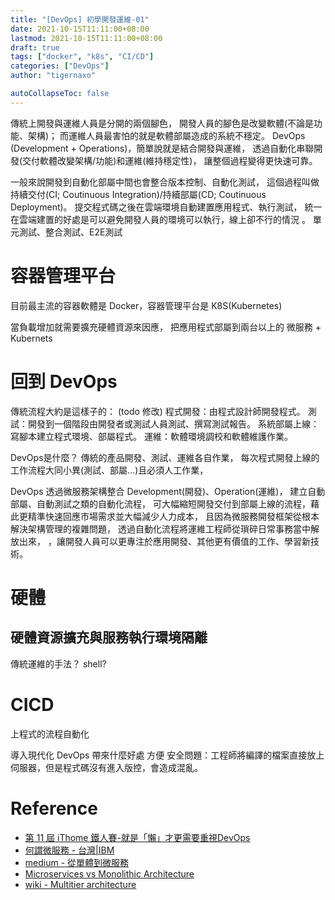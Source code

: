 ```yaml
---
title: "[DevOps] 初學開發運維-01"
date: 2021-10-15T11:11:00+08:00
lastmod: 2021-10-15T11:11:00+08:00
draft: true
tags: ["docker", "k8s", "CI/CD"]
categories: ["DevOps"]
author: "tigernaxo"

autoCollapseToc: false
---
```

傳統上開發與運維人員是分開的兩個腳色，
開發人員的腳色是改變軟體(不論是功能、架構)；
而運維人員最害怕的就是軟體部屬造成的系統不穩定。
DevOps (Development + Operations)，簡單說就是結合開發與運維，
透過自動化串聯開發(交付軟體改變架構/功能)和運維(維持穩定性)，
讓整個過程變得更快速可靠。

一般來說開發到自動化部屬中間也會整合版本控制、自動化測試，
這個過程叫做持續交付(CI; Coutinuous Integration)/持續部屬(CD; Coutinuous Deployment)。
提交程式碼之後在雲端環境自動建置應用程式、執行測試，
統一在雲端建置的好處是可以避免開發人員的環境可以執行，線上卻不行的情況 。
單元測試、整合測試、E2E測試

# 容器管理平台
目前最主流的容器軟體是 Docker，容器管理平台是 K8S(Kubernetes)

當負載增加就需要擴充硬體資源來因應，
把應用程式部屬到兩台以上的
微服務 + Kubernets 

# 回到 DevOps
傳統流程大約是這樣子的： (todo 修改)
程式開發：由程式設計師開發程式。
測試：開發到一個階段由開發者或測試人員測試、撰寫測試報告。
系統部屬上線：寫腳本建立程式環境、部屬程式。
運維：軟體環境調校和軟體維護作業。

DevOps是什麼？
傳統的產品開發、測試、運維各自作業，
每次程式開發上線的工作流程大同小異(測試、部屬...)且必須人工作業，

DevOps 透過微服務架構整合 Development(開發)、Operation(運維)，
建立自動部屬、自動測試之類的自動化流程，
可大幅縮短開發交付到部屬上線的流程，藉此更精準快速回應市場需求並大幅減少人力成本，
且因為微服務開發框架從根本解決架構管理的複雜問題，
透過自動化流程將運維工程師從瑣碎日常事務當中解放出來，
，讓開發人員可以更專注於應用開發、其他更有價值的工作、學習新技術。

# 硬體
## 硬體資源擴充與服務執行環境隔離

傳統運維的手法？ shell?
#  CICD
上程式的流程自動化

導入現代化 DevOps 帶來什麼好處
方便
安全問題：工程師將編譯的檔案直接放上伺服器，但是程式碼沒有進入版控，會造成混亂。

# Reference
- [第 11 屆 iThome 鐵人賽-就是「懶」才更需要重視DevOps](https://ithelp.ithome.com.tw/users/20120491/ironman/2538)
- [何謂微服務 - 台灣|IBM](https://www.ibm.com/tw-zh/cloud/learn/microservices)
- [medium - 從單體到微服務](https://yunchenli.medium.com/%E5%BE%9E%E5%96%AE%E9%AB%94%E5%88%B0%E5%BE%AE%E6%9C%8D%E5%8B%99-12e206805089)
- [Microservices vs Monolithic Architecture](https://www.mulesoft.com/resources/api/microservices-vs-monolithic)
- [wiki - Multitier architecture](https://en.wikipedia.org/wiki/Multitier_architecture#Three-tier_architecture)